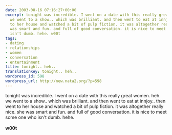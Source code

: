 ```yaml
---
date: 2003-08-16 07:16:27+00:00
excerpt: tonight was incredible. I went on a date with this really great women. heh.
  we went to a show.. which was brilliant. and then went to eat at innjoy.. then went
  to her house and watched a bit of pulp fiction. it was altogether really nice. she
  was smart and fun. and full of good conversation. it is nice to meet some one who
  isn't dumb. hehe. w00t
tags:
- dating
- relationships
- women
- conversation
- entertainment
title: tonight.. heh..
translationKey: tonight.. heh..
wordpress_id: 598
wordpress_url: http://new.nata2.org/?p=598
---
```


tonight was incredible. I went on a date with this really great women. heh. we went to a show.. which was brilliant. and then went to eat at innjoy.. then went to her house and watched a bit of pulp fiction. it was altogether really nice. she was smart and fun. and full of good conversation. it is nice to meet some one who isn't dumb. hehe. <br/><br/><b>w00t</b>